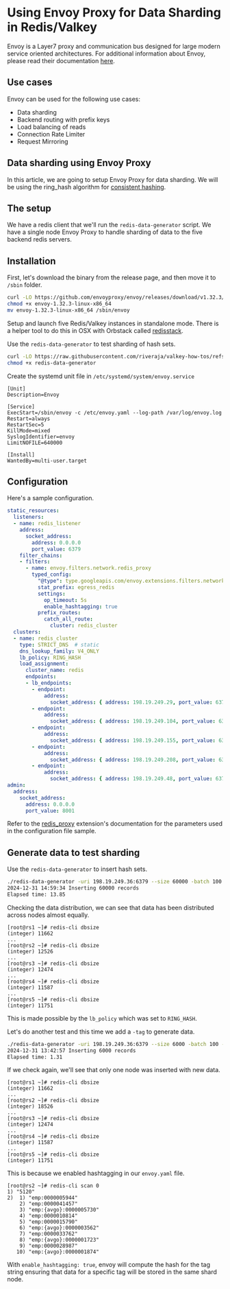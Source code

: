 # Using Envoy Proxy for Data Sharding in Redis/Valkey

Envoy is a Layer7 proxy and communication bus designed for large modern service oriented architectures. For additional information about Envoy, please read their documentation [here](https://www.envoyproxy.io/docs/envoy/latest/intro/what_is_envoy).

## Use cases

Envoy can be used for the following use cases:

- Data sharding
- Backend routing with prefix keys
- Load balancing of reads
- Connection Rate Limiter
- Request Mirroring

## Data sharding using Envoy Proxy

In this article, we are going to setup Envoy Proxy for data sharding. We will be using the ring_hash algorithm for [consistent hashing](https://en.wikipedia.org/wiki/Consistent_hashing).

## The setup

We have a redis client that we'll run the `redis-data-generator` script. We have a single node Envoy Proxy to handle sharding of data to the five backend redis servers.

## Installation

First, let's download the binary from the release page, and then move it to `/sbin` folder.
```bash
curl -LO https://github.com/envoyproxy/envoy/releases/download/v1.32.3/envoy-1.32.3-linux-x86_64
chmod +x envoy-1.32.3-linux-x86_64
mv envoy-1.32.3-linux-x86_64 /sbin/envoy
```

Setup and launch five Redis/Valkey instances in standalone mode. There is a helper tool to do this in OSX with Orbstack called [redisstack](https://github.com/riveraja/valkey-how-tos/tree/main/tools/redisstack).

Use the `redis-data-generator` to test sharding of hash sets.
```bash
curl -LO https://raw.githubusercontent.com/riveraja/valkey-how-tos/refs/heads/main/tools/dgen/redis-data-generator
chmod +x redis-data-generator
```

Create the systemd unit file in `/etc/systemd/system/envoy.service`
```
[Unit]
Description=Envoy

[Service]
ExecStart=/sbin/envoy -c /etc/envoy.yaml --log-path /var/log/envoy.log
Restart=always
RestartSec=5
KillMode=mixed
SyslogIdentifier=envoy
LimitNOFILE=640000

[Install]
WantedBy=multi-user.target
```

## Configuration

Here's a sample configuration.
```yaml
static_resources:
  listeners:
  - name: redis_listener
    address:
      socket_address:
        address: 0.0.0.0
        port_value: 6379
    filter_chains:
    - filters:
      - name: envoy.filters.network.redis_proxy
        typed_config:
          "@type": type.googleapis.com/envoy.extensions.filters.network.redis_proxy.v3.RedisProxy
          stat_prefix: egress_redis
          settings:
            op_timeout: 5s
            enable_hashtagging: true
          prefix_routes:
            catch_all_route:
              cluster: redis_cluster
  clusters:
  - name: redis_cluster
    type: STRICT_DNS  # static
    dns_lookup_family: V4_ONLY
    lb_policy: RING_HASH
    load_assignment:
      cluster_name: redis
      endpoints:
      - lb_endpoints:
        - endpoint:
            address:
              socket_address: { address: 198.19.249.29, port_value: 6379 }
        - endpoint:
            address:
              socket_address: { address: 198.19.249.104, port_value: 6379 }
        - endpoint:
            address:
              socket_address: { address: 198.19.249.155, port_value: 6379 }
        - endpoint:
            address:
              socket_address: { address: 198.19.249.208, port_value: 6379 }
        - endpoint:
            address:
              socket_address: { address: 198.19.249.48, port_value: 6379 }
admin:
  address:
    socket_address:
      address: 0.0.0.0
      port_value: 8001
```

Refer to the [redis_proxy](https://www.envoyproxy.io/docs/envoy/latest/api-v3/extensions/filters/network/redis_proxy/v3/redis_proxy.proto) extension's documentation for the parameters used in the configuration file sample.

## Generate data to test sharding

Use the `redis-data-generator` to insert hash sets.
```bash
./redis-data-generator -uri 198.19.249.36:6379 --size 60000 -batch 100 -type hset
2024-12-31 14:59:34 Inserting 60000 records
Elapsed time: 13.85
```

Checking the data distribution, we can see that data has been distributed across nodes almost equally.
```
[root@rs1 ~]# redis-cli dbsize
(integer) 11662
...
[root@rs2 ~]# redis-cli dbsize
(integer) 12526
...
[root@rs3 ~]# redis-cli dbsize
(integer) 12474
...
[root@rs4 ~]# redis-cli dbsize
(integer) 11587
...
[root@rs5 ~]# redis-cli dbsize
(integer) 11751
```
This is made possible by the `lb_policy` which was set to `RING_HASH`.

Let's do another test and this time we add a `-tag` to generate data.
```bash
./redis-data-generator -uri 198.19.249.36:6379 --size 6000 -batch 100 -type hset -tag avgo
2024-12-31 13:42:57 Inserting 6000 records
Elapsed time: 1.31
```

If we check again, we'll see that only one node was inserted with new data.
```
[root@rs1 ~]# redis-cli dbsize
(integer) 11662
...
[root@rs2 ~]# redis-cli dbsize
(integer) 18526
...
[root@rs3 ~]# redis-cli dbsize
(integer) 12474
...
[root@rs4 ~]# redis-cli dbsize
(integer) 11587
...
[root@rs5 ~]# redis-cli dbsize
(integer) 11751
```
This is because we enabled hashtagging in our `envoy.yaml` file.
```
[root@rs2 ~]# redis-cli scan 0
1) "5120"
2)  1) "emp:0000005944"
    2) "emp:0000041457"
    3) "emp:{avgo}:0000005730"
    4) "emp:0000010814"
    5) "emp:0000015790"
    6) "emp:{avgo}:0000003562"
    7) "emp:0000033762"
    8) "emp:{avgo}:0000001723"
    9) "emp:0000028987"
   10) "emp:{avgo}:0000001874"
```

With `enable_hashtagging: true`, envoy will compute the hash for the tag string ensuring that data for a specific tag will be stored in the same shard node.

